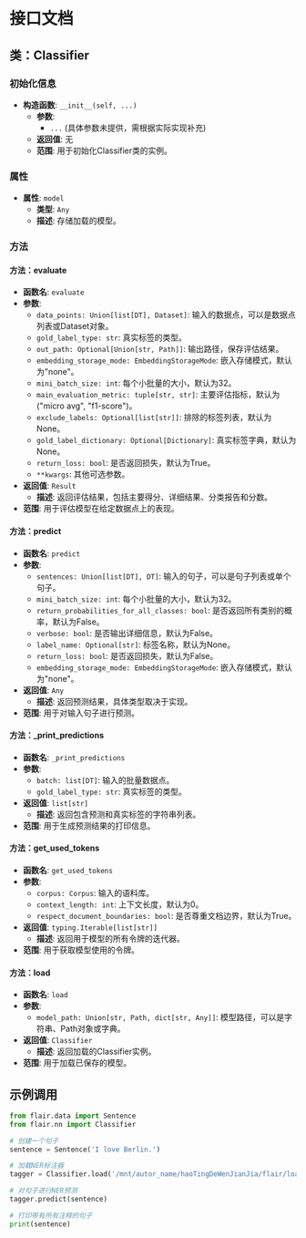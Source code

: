 # 接口文档

## 类：Classifier

### 初始化信息
- **构造函数**: `__init__(self, ...)`
  - **参数**: 
    - `...` (具体参数未提供，需根据实际实现补充)
  - **返回值**: 无
  - **范围**: 用于初始化Classifier类的实例。

### 属性
- **属性**: `model`
  - **类型**: `Any`
  - **描述**: 存储加载的模型。

### 方法

#### 方法：evaluate
- **函数名**: `evaluate`
- **参数**:
  - `data_points: Union[list[DT], Dataset]`: 输入的数据点，可以是数据点列表或Dataset对象。
  - `gold_label_type: str`: 真实标签的类型。
  - `out_path: Optional[Union[str, Path]]`: 输出路径，保存评估结果。
  - `embedding_storage_mode: EmbeddingStorageMode`: 嵌入存储模式，默认为"none"。
  - `mini_batch_size: int`: 每个小批量的大小，默认为32。
  - `main_evaluation_metric: tuple[str, str]`: 主要评估指标，默认为("micro avg", "f1-score")。
  - `exclude_labels: Optional[list[str]]`: 排除的标签列表，默认为None。
  - `gold_label_dictionary: Optional[Dictionary]`: 真实标签字典，默认为None。
  - `return_loss: bool`: 是否返回损失，默认为True。
  - `**kwargs`: 其他可选参数。
- **返回值**: `Result`
  - **描述**: 返回评估结果，包括主要得分、详细结果、分类报告和分数。
- **范围**: 用于评估模型在给定数据点上的表现。

#### 方法：predict
- **函数名**: `predict`
- **参数**:
  - `sentences: Union[list[DT], DT]`: 输入的句子，可以是句子列表或单个句子。
  - `mini_batch_size: int`: 每个小批量的大小，默认为32。
  - `return_probabilities_for_all_classes: bool`: 是否返回所有类别的概率，默认为False。
  - `verbose: bool`: 是否输出详细信息，默认为False。
  - `label_name: Optional[str]`: 标签名称，默认为None。
  - `return_loss: bool`: 是否返回损失，默认为False。
  - `embedding_storage_mode: EmbeddingStorageMode`: 嵌入存储模式，默认为"none"。
- **返回值**: `Any`
  - **描述**: 返回预测结果，具体类型取决于实现。
- **范围**: 用于对输入句子进行预测。

#### 方法：_print_predictions
- **函数名**: `_print_predictions`
- **参数**:
  - `batch: list[DT]`: 输入的批量数据点。
  - `gold_label_type: str`: 真实标签的类型。
- **返回值**: `list[str]`
  - **描述**: 返回包含预测和真实标签的字符串列表。
- **范围**: 用于生成预测结果的打印信息。

#### 方法：get_used_tokens
- **函数名**: `get_used_tokens`
- **参数**:
  - `corpus: Corpus`: 输入的语料库。
  - `context_length: int`: 上下文长度，默认为0。
  - `respect_document_boundaries: bool`: 是否尊重文档边界，默认为True。
- **返回值**: `typing.Iterable[list[str]]`
  - **描述**: 返回用于模型的所有令牌的迭代器。
- **范围**: 用于获取模型使用的令牌。

#### 方法：load
- **函数名**: `load`
- **参数**:
  - `model_path: Union[str, Path, dict[str, Any]]`: 模型路径，可以是字符串、Path对象或字典。
- **返回值**: `Classifier`
  - **描述**: 返回加载的Classifier实例。
- **范围**: 用于加载已保存的模型。

## 示例调用

```python
from flair.data import Sentence
from flair.nn import Classifier

# 创建一个句子
sentence = Sentence('I love Berlin.')

# 加载NER标注器
tagger = Classifier.load('/mnt/autor_name/haoTingDeWenJianJia/flair/load_model_path/pytorch_model.bin')

# 对句子进行NER预测
tagger.predict(sentence)

# 打印带有所有注释的句子
print(sentence)
```